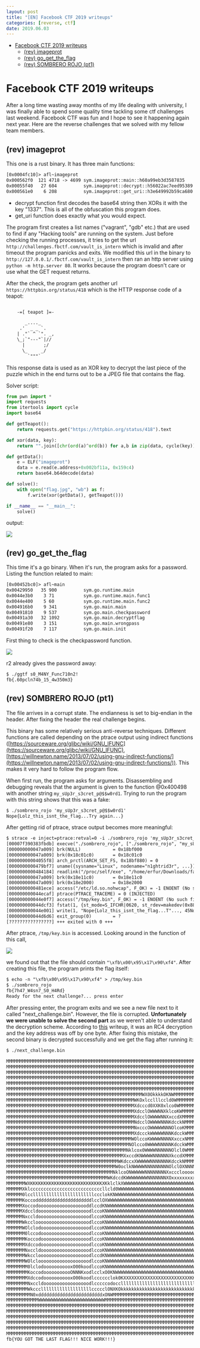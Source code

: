 ```yaml
---
layout: post
title: "[EN] Facebook CTF 2019 writeups"
categories: [reverse, ctf]
date: 2019.06.03
---
```


- [Facebook CTF 2019 writeups](#facebook-ctf-2019-writeups)
  - [(rev) imageprot](#rev-imageprot)
  - [(rev) go_get_the_flag](#rev-go_get_the_flag)
  - [(rev) SOMBRERO ROJO (pt1)](#rev-sombrero-rojo-pt1)

# Facebook CTF 2019 writeups

After a long time wasting away months of my life dealing with university, I was finally able to spend some quality time tackling some ctf challenges last weekend. Facebook CTF was fun and I hope to see it happening again next year. Here are the reverse challenges that we solved with my fellow team members.

## (rev) imageprot

This one is a rust binary. It has three main functions:

```default
[0x0004fc10]> afl~imageprot
0x000562f0  121 4718 -> 4699 sym.imageprot::main::h60a99eb3d3587835
0x00055f40   27 604          sym.imageprot::decrypt::h56022ac7eed95389
0x000561e0    6 208          sym.imageprot::get_uri::h3e649992b59ca680
```

- decrypt function first decodes the base64 string then XORs it with the key "1337". This is all of the obfuscation this program does.
- get_uri function does exactly what you would expect.

The program first creates a list names ("vagrant", "gdb" etc.) that are used to find if any "Hacking tools" are running on the system. Just before checking the running processes, it tries to get the url `http://challenges.fbctf.com/vault_is_intern` which is invalid and after timeout the program panicks and exits. We modified this url in the binary to `http://127.0.0.1/.fbctf.com/vault_is_intern` then ran an http server using ```python -m http.server 80```. It works because the program doesn't care or use what the GET request returns.

After the check, the program gets another url `https://httpbin.org/status/418` which is the HTTP response code of a teapot:

```default

    -=[ teapot ]=-

       _...._
     .'  _ _ `.
    | ."` ^ `". _,
    \_;`"---"`|//
      |       ;/
      \_     _/
        `"""`
```

This response data is used as an XOR key to decrypt the last piece of the puzzle which in the end turns out to be a JPEG file that contains the flag.

Solver script:

```python
from pwn import *
import requests
from itertools import cycle
import base64

def getTeapot():
    return requests.get("https://httpbin.org/status/418").text

def xor(data, key):
    return "".join([chr(ord(a)^ord(b)) for a,b in zip(data, cycle(key))])

def getData():
    e = ELF("imageprot")
    data = e.read(e.address+0x002bf11a, 0x159c4)
    return base64.b64decode(data)

def solve():
    with open("flag.jpg", "wb") as f:
        f.write(xor(getData(), getTeapot()))

if __name__ == "__main__":
    solve()
```

output:

![](/assets/2019-06-04-Facebook_CTF_2019_writeups/flag.jpg)

## (rev) go_get_the_flag

This time it's a go binary. When it's run, the program asks for a password. Listing the function related to main:

```default
[0x00452bc0]> afl~main
0x00429950   35 900          sym.go.runtime.main
0x0044e3b0    3 71           sym.go.runtime.main.func1
0x0044e400    5 60           sym.go.runtime.main.func2
0x004916b0    9 341          sym.go.main.main
0x00491810    9 537          sym.go.main.checkpassword
0x00491a30   32 1092         sym.go.main.decryptflag
0x00491e80    3 151          sym.go.main.wrongpass
0x00491f20    7 117          sym.go.main.init
```

First thing to check is the checkpassword function.

![](/assets/2019-06-04-Facebook_CTF_2019_writeups/checkpassword.png)

r2 already gives the password away:

```default
$ ./ggtf s0_M4NY_Func710n2!
fb{.60pcln74b_15_4w350m3}
```

## (rev) SOMBRERO ROJO (pt1)

The file arrives in a corrupt state. The endianness is set to big-endian in the header. After fixing the header the real challenge begins.

This binary has some relatively serious anti-reverse techniques. Different functions are called depending on the ptrace output using indirect functions ([https://sourceware.org/glibc/wiki/GNU_IFUNC](https://sourceware.org/glibc/wiki/GNU_IFUNC), [https://willnewton.name/2013/07/02/using-gnu-indirect-functions/](https://willnewton.name/2013/07/02/using-gnu-indirect-functions/)). This makes it very hard to follow the program flow.

When first run, the program asks for arguments. Disassembling and debugging reveals that the argument is given to the function @0x400498 with another string `my_sUp3r_s3cret_p@$$w0rd1`. Trying to run the program with this string shows that this was a fake:

```default
$ ./sombrero_rojo 'my_sUp3r_s3cret_p@$$w0rd1'
Nope{Lolz_this_isnt_the_flag...Try again...}
```

After getting rid of ptrace, strace output becomes more meaningful:

```default
$ strace -e inject=ptrace:retval=0 -i ./sombrero_rojo 'my_sUp3r_s3cret_p@$$w0rd1'                  
[00007f390383fbdb] execve("./sombrero_rojo", ["./sombrero_rojo", "my_sUp3r_s3cret_p@$$w0rd1"], 0x7ffe49ab1350 /* 50 vars */) = 0
[000000000047a009] brk(NULL)            = 0x18bf000
[000000000047a009] brk(0x18c01c0)       = 0x18c01c0
[00000000004055f8] arch_prctl(ARCH_SET_FS, 0x18bf880) = 0
[0000000000479bf7] uname({sysname="Linux", nodename="n1ghtrid3r", ...}) = 0
[0000000000484184] readlink("/proc/self/exe", "/home/erfur/Downloads/facebookct"..., 4096) = 72
[000000000047a009] brk(0x18e11c0)       = 0x18e11c0
[000000000047a009] brk(0x18e2000)       = 0x18e2000
[0000000000481ece] access("/etc/ld.so.nohwcap", F_OK) = -1 ENOENT (No such file or directory)
[000000000044ecaf] ptrace(PTRACE_TRACEME) = 0 (INJECTED)
[000000000044e0f7] access("/tmp/key.bin", F_OK) = -1 ENOENT (No such file or directory)
[000000000044dcf3] fstat(1, {st_mode=S_IFCHR|0620, st_rdev=makedev(0x88, 0x4), ...}) = 0
[000000000044e001] write(1, "Nope{Lolz_this_isnt_the_flag...T"..., 45Nope{Lolz_this_isnt_the_flag...Try again...}) = 45
[000000000044d6d6] exit_group(0)        = ?
[????????????????] +++ exited with 0 +++
```

After ptrace, `/tmp/key.bin` is accessed. Looking around in the function of this call,

![](/assets/2019-06-04-Facebook_CTF_2019_writeups/access.png)

we found out that the file should contain `"\xfb\x00\x95\x17\x90\xf4"`. After creating this file, the program prints the flag itself:

 ```default
$ echo -n "\xfb\x00\x95\x17\x90\xf4" > /tmp/key.bin
$ ./sombrero_rojo 
fb{7h47_W4sn7_S0_H4Rd}
Ready for the next challenge?... press enter
```

After pressing enter, the program exits and we see a new file next to it called "next_challenge.bin". However, the file is corrupted. **Unfortunately we were unable to solve the second part** as we weren't able to understand the decryption scheme. According to [this](https://github.com/Jinmo/ctfs/blob/master/2019/fbctf/rev/sombrero_rojo.md#part-2) writeup, it was an RC4 decryption and the key address was off by one byte. After fixing this mistake, the second binary is decrypted successfully and we get the flag after running it:

```default
$ ./next_challenge.bin

MMMMMMMMMMMMMMMMMMMMMMMMMMMMMMMMMMMMMMMMMMMMMMMMMMMMMMMMMMMMMMMMMMMMMMMMMMMMMMMMMMMMMMMMMMMMMMMMMMMM
MMMMMMMMMMMMMMMMMMMMMMMMMMMMMMMMMMMMMMMMMMMMMMMMMMMMMMMMMMMMMMMMMMMMMMMMMMMMMMMMMMMMMMMMMMMMMMMMMMMM
MMMMMMMMMMMMMMMMMMMMMMMMMMMMMMMMMMMMMMMMMMMMMMMMMMMMMMMMMMMMMMMMMMMMMMMMMMMMMMMMMMMMMMMMMMMMMMMMMMMM
MMMMMMMMMMMMMMMMMMMMMMMMMMMMMMMMMMMMMMMMMMMMMMMMMMMMMMMMMMMMMMMMMMMMMMMMMMMMMMMMMMMMMMMMMMMMMMMMMMMM
MMMMMMMMMMMMMMMMMMMMMMMMMMMMMMMMMMMMMMMMMMMMMMMMMMMMMMMMMMMMMMMMMMMMMMMMMMMMMMMMMMMMMMMMMMMMMMMMMMMM
MMMMMMMMMMMMMMMMMMMMMMMMMMMMMMMMMMMMMMMMMMMMMMMMMMMMMMMMMMMMMMMMMMMMMMMMMMMMMMMMMMMMMMMMMMMMMMMMMMMM
MMMMMMMMMMMMMMMMMMMMMMMMMMMMMMMMMMMMMMMMMMMMMMMMMMMWX0OkkkkOKNWMMMMMMMMMMMMMMMMMMMMMMMMMMMMMMMMMMMMM
MMMMMMMMMMMMMMMMMMMMMMMMMMMMMMMMMMMMMMMMMMMMMMMMWKOxlcclllccld0WMMMMMMMMMMMMMMMMMMMMMMMMMMMMMMMMMMMM
MMMMMMMMMMMMMMMMMMMMMMMMMMMMMMMMMMMMMMMMMMMMMMMMXdcccd0XXK0xlco0WMMMMMMMMMMMMMMMMMMMMMMMMMMMMMMMMMMM
MMMMMMMMMMMMMMMMMMMMMMMMMMMMMMMMMMMMMMMMMMMMMMMMXdcclOWWWNNXklcoKWMMMMMMMMMMMMMMMMMMMMMMMMMMMMMMMMMM
MMMMMMMMMMMMMMMMMMMMMMMMMMMMMMMMMMMMMMMMMMMMMMMMXdcclOWWWWNNXxccdXMMMMMMMMMMMMMMMMMMMMMMMMMMMMMMMMMM
MMMMMMMMMMMMMMMMMMMMMMMMMMMMMMMMMMMMMMMMMMMMMMMMNdcclOWWWWNNNKdcckNMMMMMMMMMMMMMMMMMMMMMMMMMMMMMMMMM
MMMMMMMMMMMMMMMMMMMMMMMMMMMMMMMMMMMMMMMMMMMMMMMMNxcccOWWWWWNNNOlcoKMMMMMMMMMMMMMMMMMMMMMMMMMMMMMMMMM
MMMMMMMMMMMMMMMMMMMMMMMMMMMMMMMMMMMMMMMMMMMMMMMMXdccckWWWWWNNNKdcckWMMMMMMMMMMMMMMMMMMMMMMMMMMMMMMMM
MMMMMMMMMMMMMMMMMMMMMMMMMMMMMMMMMMMMMMMMMMMMMMMWOlccoKWWWWNNNNXxccxNMMMMMMMMMMMMMMMMMMMMMMMMMMMMMMMM
MMMMMMMMMMMMMMMMMMMMMMMMMMMMMMMMMMMMMMMMMMMMMMNOlcco0WWWWNNNNNKdcckWMMMMMMMMMMMMMMMMMMMMMMMMMMMMMMMM
MMMMMMMMMMMMMMMMMMMMMMMMMMMMMMMMMMMMMMMMMMMMMNklcox0WWWWNNNNNNOlcl0WMMMMMMMMMMMMMMMMMMMMMMMMMMMMMMMM
MMMMMMMMMMMMMMMMMMMMMMMMMMMMMMMMMMMMMMMMMMMMXxccdKNWWWWNNNNNNXkccdXMMMMMMMMMMMMMMMMMMMMMMMMMMMMMMMMM
MMMMMMMMMMMMMMMMMMMMMMMMMMMMMMMMMMMMMMMMMMWKdccxXWWWWWNNNNNNNKdcckNMMMMMMMMMMMMMMMMMMMMMMMMMMMMMMMMM
MMMMMMMMMMMMMMMMMMMMMMMMMMMMMMMMMMMMMMMMMW0oclkNWWWWNNNNNNNNNOlclOXNNNNNNNNNNNNNNNNNNNWWMMMMMMMMMMMM
MMMMMMMMMMMMMMMMMMMMMMMMMMMMMMMMMMMMMMMMNklcoONWWWWWNNNNNNNNXxccclooooooooooooooooooooodk0XWMMMMMMMM
MMMMMMMMMMMMMMMMMMMMMMMMMMMMMMMMMMMMMMWKdccdKWWWWWWWWNNNNNNNXOxxxxxxxxxxxxxxxddddddddddoccoONMMMMMMM
MMMMMMMWXKKKKKKKKKKKKKKKKKKKKKKKKKKKXKklclkXWWWWWWWWWWWWWWWWWWWWWWWWWWWWWWWWWNNNNNNNNNXKOoclOWMMMMMM
MMMMMMXklcccccccccccccccccccccccccccllcld0WWWWWWWWWWWWWWWWWWWWWWWWWWWWWWWWWWWWNNNNNNNNNNXxccxNMMMMMM
MMMMMM0lcclllllllllllllllllllllllccclokKNWWWWWWWWWWWWWWWWWWWWWWWWWWWWWWWWWWWWNNNNNNNNNNXOlclOWMMMMMM
MMMMMMKoccodddddddddddddddddddddlcclOXWWWWWWWWWWWWWWWWWWWWWWWWWWWWWWWWWWWWWWNNNNNNNNNKOdlclkXWMMMMMM
MMMMMMXoccodooooooooooooooooooddlccdKNWWWWWWWWWWWWWWWWWWWWWWWWWWWWWWWWWWWWWNNNNNNNNNXOoccoONWMMMMMMM
MMMMMMXdccldooooooooooooooooooodlccoKNWWWWWWWWWWWWWWWWWWWWWWWWWWWWWWWWWWWWWWNNNNNNNNNNOl:oKMMMMMMMMM
MMMMMMNxccldooooooooooooooooooodlccoKNWWWWWWWWWWWWWWWWWWWWWWWWWWWWWWWWWWWWWWNNNNNNNNNNOlcoKMMMMMMMMM
MMMMMMWkccloooooooooooooooooooodlccoKNWWWWWWWWWWWWWWWWWWWWWWWWWWWWWWWWWWWWWNNNNNNNNNXOoccxNMMMMMMMMM
MMMMMMWOlclodoooooooooooooooooodlccoKNWWWWWWWWWWWWWWWWWWWWWWWWWWWWWWWWWWWWNNNNNNNNXkocclkXWMMMMMMMMM
MMMMMMM0lccodoooooooooooooooooodlccoKNWWWWWWWWWWWWWWWWWWWWWWWWWWWWWWWWWWWNNNNNNNNNXklccxNWMMMMMMMMMM
MMMMMMMKoccodoooooooooooooooooodlccoKNWWWWWWWWWWWWWWWWWWWWWWWWWWWWWWWWWWWWNNNNNNNNNXxccxNMMMMMMMMMMM
MMMMMMMXdccodoooooooooooooooooodlccoKNWWWWWWWWWWWWWWWWWWWWWWWWWWWWWWWWWWWNNNNNNNNNN0oclkNMMMMMMMMMMM
MMMMMMMNxccldoooooooooooooooooodlccoKNWWWWWWWWWWWWWWWWWWWWWWWWWWWWWWWWWWNNNNNNNNX0klclxXWMMMMMMMMMMM
MMMMMMMWkcclooooooooooooooooooodlccdKNWWWWWWWWWWWWWWWWWWWWWWWWWWWWWWWWWNNNNNNNNN0occlkXWMMMMMMMMMMMM
MMMMMMMWOlclooooooooooooooooooodlccoKNWWWWWWWWWWWWWWWWWWWWWWWWWWWWWWWWWWNNNNNNNNXOlco0WMMMMMMMMMMMMM
MMMMMMMM0lclodooooooooooxO00koodlccoKNWWWWWWWWWWWWWWWWWWWWWWWWWWWWWWWWWWNNNNNNNNN0ocl0WMMMMMMMMMMMMM
MMMMMMMMKoccodooooooooooONNNKxodlcclxO0KNWWWWWWWWWWWWWWWWWWWWWWWWWWWWWWNNNNNNNNX0dccxXMMMMMMMMMMMMMM
MMMMMMMMXdccodooooooooooxO00koodlcccccclok0KXXXXXXXXXXXXXXXXXXXXXXXXXKKKKKKK00kdlclxKWMMMMMMMMMMMMMM
MMMMMMMMNxccldooooooooooooooooodlcccccodoccllllllllllllllllllllllllllllllllllcclox0NWMMMMMMMMMMMMMMM
MMMMMMMMWkccclllllllllllllllllllccccclONXKOkkkkkkkkkkkkkkkkkkkkkkkkkkkkkkkkkkkOKXWWMMMMMMMMMMMMMMMMM
MMMMMMMMMN0xddddddddddddddddddddddddxONWMMMMMMMMMMMMMMMMMMMMMMMMMMMMMMMMMMMMMMMMMMMMMMMMMMMMMMMMMMMM
MMMMMMMMMMMMWWWWWWWWWWWWWWWWWWWWWWWWWMMMMMMMMMMMMMMMMMMMMMMMMMMMMMMMMMMMMMMMMMMMMMMMMMMMMMMMMMMMMMMM
MMMMMMMMMMMMMMMMMMMMMMMMMMMMMMMMMMMMMMMMMMMMMMMMMMMMMMMMMMMMMMMMMMMMMMMMMMMMMMMMMMMMMMMMMMMMMMMMMMMM
MMMMMMMMMMMMMMMMMMMMMMMMMMMMMMMMMMMMMMMMMMMMMMMMMMMMMMMMMMMMMMMMMMMMMMMMMMMMMMMMMMMMMMMMMMMMMMMMMMMM
MMMMMMMMMMMMMMMMMMMMMMMMMMMMMMMMMMMMMMMMMMMMMMMMMMMMMMMMMMMMMMMMMMMMMMMMMMMMMMMMMMMMMMMMMMMMMMMMMMMM
MMMMMMMMMMMMMMMMMMMMMMMMMMMMMMMMMMMMMMMMMMMMMMMMMMMMMMMMMMMMMMMMMMMMMMMMMMMMMMMMMMMMMMMMMMMMMMMMMMMM
MMMMMMMMMMMMMMMMMMMMMMMMMMMMMMMMMMMMMMMMMMMMMMMMMMMMMMMMMMMMMMMMMMMMMMMMMMMMMMMMMMMMMMMMMMMMMMMMMMMM
MMMMMMMMMMMMMMMMMMMMMMMMMMMMMMMMMMMMMMMMMMMMMMMMMMMMMMMMMMMMMMMMMMMMMMMMMMMMMMMMMMMMMMMMMMMMMMMMMMMM
fb{YOU GOT THE LAST FLAG!!! NICE WORK!!!}
```
